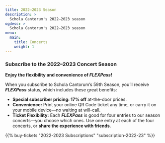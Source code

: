 ```yaml
---
title: 2022–2023 Season
description: >
  Schola Cantorum's 2022–2023 season
ogdesc: >
  Schola Cantorum's 2022–2023 season
menu:
  main:
    title: Concerts
    weight: 1
---
```


<a name="subscriptions"></a>

### Subscribe to the 2022&ndash;2023 Concert Season

**Enjoy the flexibility and convenience of *FLEXPass*!**

When you subscribe to Schola Cantorum’s 59th Season, you&rsquo;ll receive
***FLEXPass*** status, which includes these great benefits:

* **Special subscriber pricing: 17% off** at-the-door prices.
* **Convenience:** Print your online QR Code ticket any time, or carry it on
  your mobile device&mdash;no waiting at will-call.
* **Ticket Flexibility:** Each ***FLEXPass*** is good for four entries to our
  season concerts&mdash;you choose which ones. Use one entry at each of the four
  concerts, or **share the experience with friends**.

{{% buy-tickets "2022-2023 Subscriptions" "subscription-2022-23" %}}
